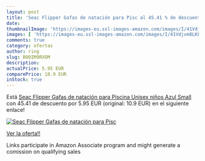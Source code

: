 ```yaml
---
layout: post
title: 'Seac Flipper Gafas de natación para Pisc al 45.41 % de descuento'
date: 
thumbnailImage: 'https://images-eu.ssl-images-amazon.com/images/I/41Vdjvm8LKL._SL200_.jpg'
images: [ 'https://images-eu.ssl-images-amazon.com/images/I/41Vdjvm8LKL._SL200_.jpg' ]
comments: true
category: ofertas
author: ring
slug: B00IM9RXOM
description:
actualPrice: 5.95 EUR
comparePrice: 10.9 EUR
inStock: true
---
```


Está [Seac Flipper Gafas de natación para Piscina  Unisex niños  Azul  Small](https://www.amazon.es/dp/B00IM9RXOM/?tag=tolees-21) con 45.41 de descuento por 5.95 EUR (original: 10.9 EUR) en el siguiente enlace!

[![Seac Flipper Gafas de natación para Pisc](https://images-eu.ssl-images-amazon.com/images/I/41Vdjvm8LKL._SL200_.jpg)](https://www.amazon.es/dp/B00IM9RXOM/?tag=tolees-21)

[Ver la oferta!!](https://www.amazon.es/dp/B00IM9RXOM/?tag=tolees-21)

Links participate in Amazon Associate program and might generate a comission on qualifying sales


